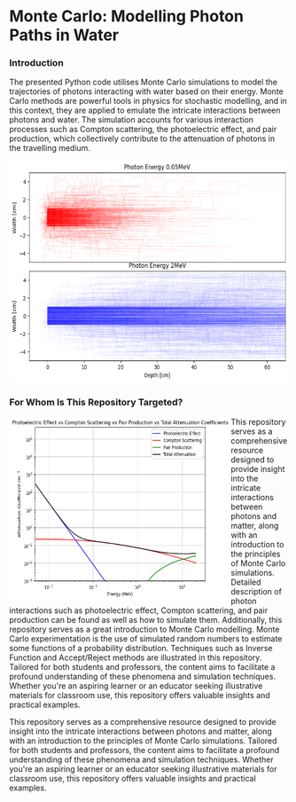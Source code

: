 # Monte Carlo: Modelling Photon Paths in Water

### Introduction
The presented Python code utilises Monte Carlo simulations to model the trajectories of photons interacting with water based on their energy. Monte Carlo methods are powerful tools in physics for stochastic modelling, and in this context, they are applied to emulate the intricate interactions between photons and water. The simulation accounts for various interaction processes such as Compton scattering, the photoelectric effect, and pair production, which collectively contribute to the attenuation of photons in the travelling medium.

<p align="center">
  <img height = 400 src="Images/photon_paths.png"
</p>



### For Whom Is This Repository Targeted?
<img height = "330" width = "400"  align ="left" src="Images/attenuation.png">
This repository serves as a comprehensive resource designed to provide insight into the intricate interactions between photons and matter, along with an introduction to the principles of Monte Carlo simulations. 
<br\>
Detailed description of photon interactions such as photoelectric effect, Compton scattering, and pair production can be found as well as how to simulate them. Additionally, this repository serves as a great introduction to Monte Carlo modelling. Monte Carlo experimentation is the use of simulated random numbers to estimate some functions of a probability distribution. Techniques such as Inverse Function and Accept/Reject methods are illustrated in this repository.
<br\>
Tailored for both students and professors, the content aims to facilitate a profound understanding of these phenomena and simulation techniques. Whether you're an aspiring learner or an educator seeking illustrative materials for classroom use, this repository offers valuable insights and practical examples.












This repository serves as a comprehensive resource designed to provide insight into the intricate interactions between photons and matter, along with an introduction to the principles of Monte Carlo simulations. Tailored for both students and professors, the content aims to facilitate a profound understanding of these phenomena and simulation techniques. Whether you're an aspiring learner or an educator seeking illustrative materials for classroom use, this repository offers valuable insights and practical examples.
